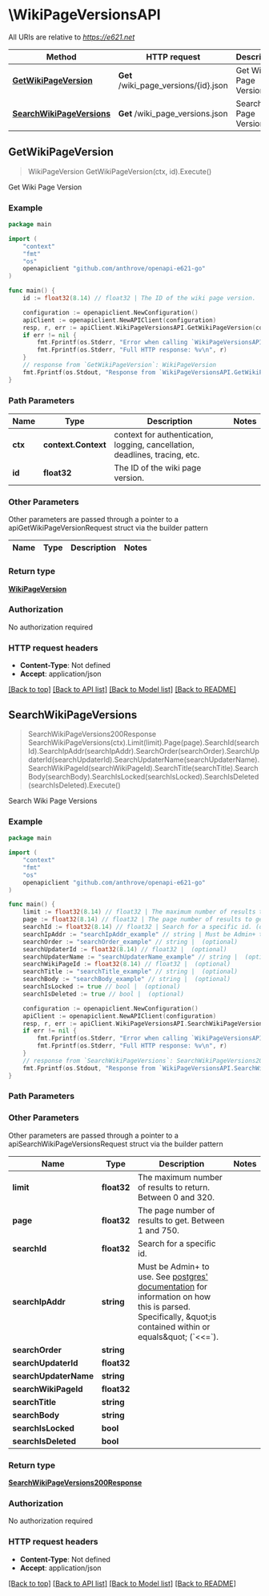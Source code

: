 # \WikiPageVersionsAPI

All URIs are relative to *https://e621.net*

Method | HTTP request | Description
------------- | ------------- | -------------
[**GetWikiPageVersion**](WikiPageVersionsAPI.md#GetWikiPageVersion) | **Get** /wiki_page_versions/{id}.json | Get Wiki Page Version
[**SearchWikiPageVersions**](WikiPageVersionsAPI.md#SearchWikiPageVersions) | **Get** /wiki_page_versions.json | Search Wiki Page Versions



## GetWikiPageVersion

> WikiPageVersion GetWikiPageVersion(ctx, id).Execute()

Get Wiki Page Version

### Example

```go
package main

import (
	"context"
	"fmt"
	"os"
	openapiclient "github.com/anthrove/openapi-e621-go"
)

func main() {
	id := float32(8.14) // float32 | The ID of the wiki page version.

	configuration := openapiclient.NewConfiguration()
	apiClient := openapiclient.NewAPIClient(configuration)
	resp, r, err := apiClient.WikiPageVersionsAPI.GetWikiPageVersion(context.Background(), id).Execute()
	if err != nil {
		fmt.Fprintf(os.Stderr, "Error when calling `WikiPageVersionsAPI.GetWikiPageVersion``: %v\n", err)
		fmt.Fprintf(os.Stderr, "Full HTTP response: %v\n", r)
	}
	// response from `GetWikiPageVersion`: WikiPageVersion
	fmt.Fprintf(os.Stdout, "Response from `WikiPageVersionsAPI.GetWikiPageVersion`: %v\n", resp)
}
```

### Path Parameters


Name | Type | Description  | Notes
------------- | ------------- | ------------- | -------------
**ctx** | **context.Context** | context for authentication, logging, cancellation, deadlines, tracing, etc.
**id** | **float32** | The ID of the wiki page version. | 

### Other Parameters

Other parameters are passed through a pointer to a apiGetWikiPageVersionRequest struct via the builder pattern


Name | Type | Description  | Notes
------------- | ------------- | ------------- | -------------


### Return type

[**WikiPageVersion**](WikiPageVersion.md)

### Authorization

No authorization required

### HTTP request headers

- **Content-Type**: Not defined
- **Accept**: application/json

[[Back to top]](#) [[Back to API list]](../README.md#documentation-for-api-endpoints)
[[Back to Model list]](../README.md#documentation-for-models)
[[Back to README]](../README.md)


## SearchWikiPageVersions

> SearchWikiPageVersions200Response SearchWikiPageVersions(ctx).Limit(limit).Page(page).SearchId(searchId).SearchIpAddr(searchIpAddr).SearchOrder(searchOrder).SearchUpdaterId(searchUpdaterId).SearchUpdaterName(searchUpdaterName).SearchWikiPageId(searchWikiPageId).SearchTitle(searchTitle).SearchBody(searchBody).SearchIsLocked(searchIsLocked).SearchIsDeleted(searchIsDeleted).Execute()

Search Wiki Page Versions



### Example

```go
package main

import (
	"context"
	"fmt"
	"os"
	openapiclient "github.com/anthrove/openapi-e621-go"
)

func main() {
	limit := float32(8.14) // float32 | The maximum number of results to return. Between 0 and 320. (optional)
	page := float32(8.14) // float32 | The page number of results to get. Between 1 and 750. (optional)
	searchId := float32(8.14) // float32 | Search for a specific id. (optional)
	searchIpAddr := "searchIpAddr_example" // string | Must be Admin+ to use. See [postgres' documentation](https://www.postgresql.org/docs/9.3/functions-net.html) for information on how this is parsed. Specifically, \"is contained within or equals\" (`<<=`). (optional)
	searchOrder := "searchOrder_example" // string |  (optional)
	searchUpdaterId := float32(8.14) // float32 |  (optional)
	searchUpdaterName := "searchUpdaterName_example" // string |  (optional)
	searchWikiPageId := float32(8.14) // float32 |  (optional)
	searchTitle := "searchTitle_example" // string |  (optional)
	searchBody := "searchBody_example" // string |  (optional)
	searchIsLocked := true // bool |  (optional)
	searchIsDeleted := true // bool |  (optional)

	configuration := openapiclient.NewConfiguration()
	apiClient := openapiclient.NewAPIClient(configuration)
	resp, r, err := apiClient.WikiPageVersionsAPI.SearchWikiPageVersions(context.Background()).Limit(limit).Page(page).SearchId(searchId).SearchIpAddr(searchIpAddr).SearchOrder(searchOrder).SearchUpdaterId(searchUpdaterId).SearchUpdaterName(searchUpdaterName).SearchWikiPageId(searchWikiPageId).SearchTitle(searchTitle).SearchBody(searchBody).SearchIsLocked(searchIsLocked).SearchIsDeleted(searchIsDeleted).Execute()
	if err != nil {
		fmt.Fprintf(os.Stderr, "Error when calling `WikiPageVersionsAPI.SearchWikiPageVersions``: %v\n", err)
		fmt.Fprintf(os.Stderr, "Full HTTP response: %v\n", r)
	}
	// response from `SearchWikiPageVersions`: SearchWikiPageVersions200Response
	fmt.Fprintf(os.Stdout, "Response from `WikiPageVersionsAPI.SearchWikiPageVersions`: %v\n", resp)
}
```

### Path Parameters



### Other Parameters

Other parameters are passed through a pointer to a apiSearchWikiPageVersionsRequest struct via the builder pattern


Name | Type | Description  | Notes
------------- | ------------- | ------------- | -------------
 **limit** | **float32** | The maximum number of results to return. Between 0 and 320. | 
 **page** | **float32** | The page number of results to get. Between 1 and 750. | 
 **searchId** | **float32** | Search for a specific id. | 
 **searchIpAddr** | **string** | Must be Admin+ to use. See [postgres&#39; documentation](https://www.postgresql.org/docs/9.3/functions-net.html) for information on how this is parsed. Specifically, \&quot;is contained within or equals\&quot; (&#x60;&lt;&lt;&#x3D;&#x60;). | 
 **searchOrder** | **string** |  | 
 **searchUpdaterId** | **float32** |  | 
 **searchUpdaterName** | **string** |  | 
 **searchWikiPageId** | **float32** |  | 
 **searchTitle** | **string** |  | 
 **searchBody** | **string** |  | 
 **searchIsLocked** | **bool** |  | 
 **searchIsDeleted** | **bool** |  | 

### Return type

[**SearchWikiPageVersions200Response**](SearchWikiPageVersions200Response.md)

### Authorization

No authorization required

### HTTP request headers

- **Content-Type**: Not defined
- **Accept**: application/json

[[Back to top]](#) [[Back to API list]](../README.md#documentation-for-api-endpoints)
[[Back to Model list]](../README.md#documentation-for-models)
[[Back to README]](../README.md)


